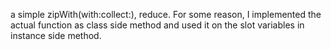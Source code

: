 a simple zipWith(with:collect:), reduce.
For some reason, I implemented the actual function as class side method and used it on the slot variables in instance side method.